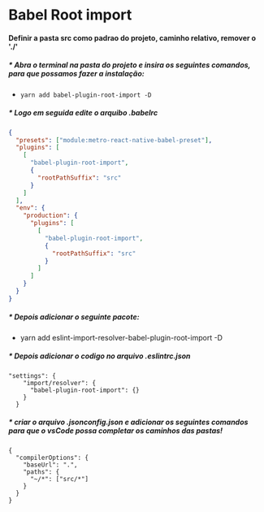 # Babel Root import

#### Definir a pasta src como padrao do projeto, caminho relativo, remover o './'

##### \* Abra o terminal na pasta do projeto e insira os seguintes comandos, para que possamos fazer a instalação:

- `yarn add babel-plugin-root-import -D`

##### \* Logo em seguida edite o arquibo _.babelrc_


```json
{
  "presets": ["module:metro-react-native-babel-preset"],
  "plugins": [
    [
      "babel-plugin-root-import",
      {
        "rootPathSuffix": "src"
      }
    ]
  ],
  "env": {
    "production": {
      "plugins": [
        [
          "babel-plugin-root-import",
          {
            "rootPathSuffix": "src"
          }
        ]
      ]
    }
  }
}
```

##### \* Depois adicionar o seguinte pacote:

* yarn add eslint-import-resolver-babel-plugin-root-import -D

##### \* Depois adicionar o codigo no arquivo _.eslintrc.json_

```
"settings": {
    "import/resolver": {
      "babel-plugin-root-import": {}
    }
  }
```

##### \* criar o arquivo _.jsonconfig.json_ e adicionar os seguintes comandos para que o vsCode possa completar os caminhos das pastas!

```
{
  "compilerOptions": {
    "baseUrl": ".",
    "paths": {
      "~/*": ["src/*"]
    }
  }
}
```
